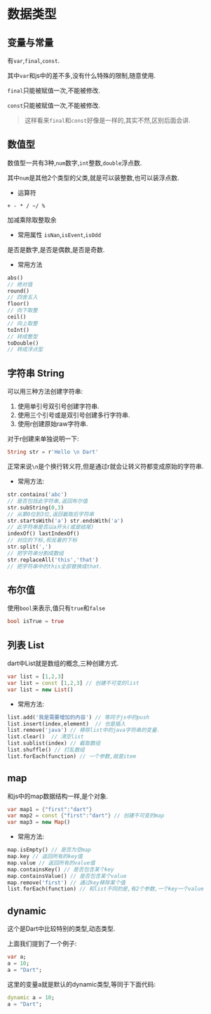 # 数据类型

## 变量与常量

有`var`,`final`,`const`.

其中`var`和js中的差不多,没有什么特殊的限制,随意使用.

`final`只能被赋值一次,不能被修改.

`const`只能被赋值一次,不能被修改.

>这样看来`final`和`const`好像是一样的,其实不然,区别后面会讲.

## 数值型
数值型一共有3种,`num`数字,`int`整数,`double`浮点数.

其中`num`是其他2个类型的父类,就是可以装整数,也可以装浮点数.

* 运算符
```
+ - * / ~/ %
```

加减乘除取整取余

* 常用属性
`isNan`,`isEvent`,`isOdd`

是否是数字,是否是偶数,是否是奇数.

* 常用方法
```dart
abs()
// 绝对值
round()
// 四舍五入
floor()
// 向下取整
ceil()
// 向上取整
toInt()
// 转成整型
toDouble()
// 转成浮点型
```

## 字符串 String

可以用三种方法创建字符串:

1. 使用单引号双引号创建字符串.
2. 使用三个引号或是双引号创建多行字符串.
3. 使用r创建原始raw字符串.

对于r创建来单独说明一下:
```dart
String str = r'Hello \n Dart'
```
正常来说`\n`是个换行转义符,但是通过r就会让转义符都变成原始的字符串.

* 常用方法:
```dart
str.contains('abc')
// 是否包括此字符串,返回布尔值
str.subString(0,3)
// 从第0位到3位,返回截取后字符串
str.startsWith('a') str.endsWith('a')
// 此字符串是否以a开头(或是结尾)
indexOf() lastIndexOf()
// 对应的下标,和反着的下标
str.split(',')
// 把字符串分割成数组
str.replaceAll('this','that')
// 把字符串中的this全部替换成that.
```

## 布尔值

使用`bool`来表示,值只有`true`和`false`
```dart
bool isTrue = true
```

## 列表 List
dart中List就是数组的概念,三种创建方式.
```dart
var list = [1,2,3]
var list = const [1,2,3] // 创建不可变的list
var list = new List()
```

* 常用方法:
```dart
list.add('我是需要增加的内容') // 等同于js中的push
list.insert(index,element)  // 也是插入
list.remove('java') // 移除list中的java字符串的变量.
list.clear()  // 清空list
list.sublist(index) // 截取数组
list.shuffle() // 打乱数组
list.forEach(function) // 一个参数,就是item
```

## map

和js中的map数据结构一样,是个对象.
```dart
var map1 = {"first":"dart"}
var map2 = const {"first":"dart"} // 创建不可变的map
var map3 = new Map()
```

* 常用方法: 
```dart
map.isEmpty() // 是否为空map
map.key // 返回所有的key值
map.value // 返回所有的value值
map.containsKey() // 是否包含某个key
map.containsValue() // 是否包含某个value
map.remove('first') // 通过key移除某个值
list.forEach(function) // 和list不同的是,有2个参数,一个key一个value
```

## dynamic

这个是Dart中比较特别的类型,动态类型.

上面我们提到了一个例子:
```dart
var a;
a = 10;
a = "Dart";
```
这里的变量a就是默认的dynamic类型,等同于下面代码:
```dart
dynamic a = 10;
a = "Dart";
```




